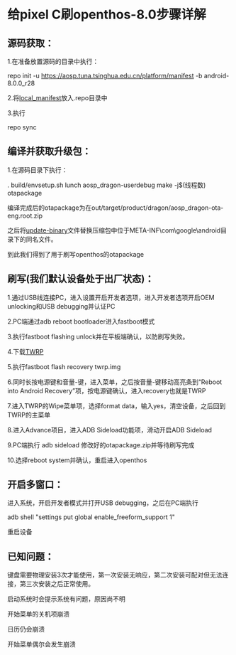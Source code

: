 # 给pixel C刷openthos-8.0步骤详解

## 源码获取：

1.在准备放置源码的目录中执行：

repo init -u https://aosp.tuna.tsinghua.edu.cn/platform/manifest -b android-8.0.0_r28

2.将[local_manifest](https://github.com/openthos/multiwin-analysis/tree/master/pixel-c/local_manifests)放入.repo目录中

3.执行
	
repo sync

## 编译并获取升级包：

1.在源码目录下执行：

. build/envsetup.sh
lunch aosp_dragon-userdebug
make -j$(线程数) otapackage

编译完成后的otapackage为在out/target/product/dragon/aosp_dragon-ota-eng.root.zip

之后将[update-binary](https://github.com/openthos/multiwin-analysis/blob/master/pixel-c/update-binary)文件替换压缩包中位于META-INF\com\google\android目录下的同名文件。

到此我们得到了用于刷写openthos的otapackage

## 刷写(我们默认设备处于出厂状态)：

1.通过USB线连接PC，进入设置开启开发者选项，进入开发者选项开启OEM unlocking和USB debugging并认证PC

2.PC端通过adb reboot bootloader进入fastboot模式

3.执行fastboot flashing unlock并在平板端确认，以防刷写失败。

4.下载[TWRP](https://github.com/openthos/multiwin-analysis/blob/master/pixel-c/twrp-3.1.1-1-dragon.img)

5.执行fastboot flash recovery twrp.img

6.同时长按电源键和音量-键，进入菜单，之后按音量-键移动高亮条到“Reboot into Android Recovery”项，按电源键确认，进入recovery也就是TWRP

7.进入TWRP的Wipe菜单项，选择format data，输入yes，清空设备，之后回到TWRP的主菜单

8.进入Advance项目，进入ADB Sideload功能项，滑动开启ADB Sideload

9.PC端执行 adb sideload 修改好的otapackage.zip并等待刷写完成

10.选择reboot system并确认，重启进入openthos

## 开启多窗口：

进入系统，开启开发者模式并打开USB debugging，之后在PC端执行

adb shell "settings put global enable_freeform_support 1"

重启设备

## 已知问题：

键盘需要物理安装3次才能使用，第一次安装无响应，第二次安装可配对但无法连接，第三次安装之后正常使用。

启动系统时会提示系统有问题，原因尚不明

开始菜单的关机项崩溃

日历仍会崩溃

开始菜单偶尔会发生崩溃
